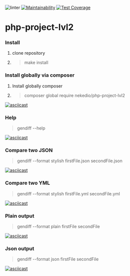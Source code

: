 ![linter](https://github.com/nekedio/php-project-lvl2/workflows/linter/badge.svg)
[![Maintainability](https://api.codeclimate.com/v1/badges/4f26361d1f2d60432298/maintainability)](https://codeclimate.com/github/nekedio/php-project-lvl2/maintainability)
[![Test Coverage](https://api.codeclimate.com/v1/badges/4f26361d1f2d60432298/test_coverage)](https://codeclimate.com/github/nekedio/php-project-lvl2/test_coverage)

# php-project-lvl2

### Install
1. clone repository
2. > make install

### Install globally via composer

1. Install globally composer
2. > composer global require nekedio/php-project-lvl2

[![asciicast](https://asciinema.org/a/WwTE4QimT9mcdfWdrNLj6sSp1.svg)](https://asciinema.org/a/WwTE4QimT9mcdfWdrNLj6sSp1)

### Help
> gendiff --help

[![asciicast](https://asciinema.org/a/LwjoGiPtgk0jSghqkNzOH3uNA.svg)](https://asciinema.org/a/LwjoGiPtgk0jSghqkNzOH3uNA)

### Compare two JSON
> gendiff --format stylish firstFile.json secondFile.json

[![asciicast](https://asciinema.org/a/pP0PI7EpH84GC2DNw0DP6rIQh.svg)](https://asciinema.org/a/pP0PI7EpH84GC2DNw0DP6rIQh)

### Compare two YML
> gendiff --format stylish firstFile.yml secondFile.yml

[![asciicast](https://asciinema.org/a/92183Ohyncgdh5RZxNmwK5WWE.svg)](https://asciinema.org/a/92183Ohyncgdh5RZxNmwK5WWE)

### Plain output
> gendiff --format plain firstFile secondFile

[![asciicast](https://asciinema.org/a/tRoXNG8cmkgLTkhUlNt4GjoO1.svg)](https://asciinema.org/a/tRoXNG8cmkgLTkhUlNt4GjoO1)

### Json output
> gendiff --format json firstFile secondFile

[![asciicast](https://asciinema.org/a/a0TGL0Il7noKBtTCbYnAZGf8Z.svg)](https://asciinema.org/a/a0TGL0Il7noKBtTCbYnAZGf8Z)
